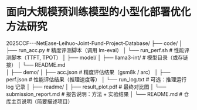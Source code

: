 # 面向大规模预训练模型的小型化部署优化方法研究

2025CCF---NetEase-Leihuo-Joint-Fund-Project-Database/
├── code/
│   ├── run_acc.py            # 精度评测脚本（调用 lm-eval）
│   └── run_perf.sh           # 性能评测脚本（TTFT, TPOT）
│
├── model/
│   ├── llama3-int/      # 模型目录（或存链接）
│   └── README.md           
│
├── demo/
│   ├── acc.json              # 精度评估结果（gsm8k / arc）
│   ├── perf.json             # 性能评估结果（推理速度等）
│   └── run_log.txt           # 可选：推理运行 log 记录
│
├── readme/
│   ├── result_plot.pdf       # 最终对比图
│   └── submission_report.md  # 报告说明：方法 + 实验结果
│
└── README.md                 # 仓库主页说明（简要描述项目）



```

```

